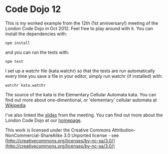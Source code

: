 Code Dojo 12
============
This is my worked example from the 12th (1st anniversary!) meeting of the London Code Dojo in Oct 2012. Feel free to play around with it. You can install the dependencies with:

    npm install

and you can run the tests with:

    npm test

I set up a watchr file (kata.watchr) so that the tests are run automatically every time you save a file in your editor, simply run watchr (if installed) with:

    watchr kata.watchr

The source of the kata is the Elementary Cellular Automata kata. You can find out more about one-dimentional, or 'elementary' cellular automata at [Wikipedia](http://en.wikipedia.org/wiki/Cellular_automata)

I've also linked the [slides](https://speakerdeck.com/u/sleepyfox/p/code-dojo-12-october-2012) from the meeting. You can find out more about the London Code Dojo at our [homepage](http://www.meetup.com/London-Code-Dojo/).

This work is licensed under the Creative Commons Attribution-NonCommercial-ShareAlike 3.0 Unported license - see [http://creativecommons.org/licenses/by-nc-sa/3.0/](http://creativecommons.org/licenses/by-nc-sa/3.0/)

